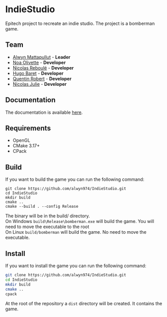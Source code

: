 # IndieStudio

Epitech project to recreate an indie studio. The project is a bomberman game.

## Team

- [Alwyn Mattapullut](alwyn.mattapullut@epitech.eu) - **Leader**
- [Noa Olivette](noa.olivette@epitech.eu) - **Developer**
- [Nicolas Reboulé](nicolas.reboule@epitech.eu) - **Developer**
- [Hugo Baret](hugo.baret@epitech.eu) - **Developer**
- [Quentin Robert](quentin.robert@epitech.eu) - **Developer**
- [Nicolas Julie](nicolas.julie@epitech.eu) - **Developer**

## Documentation

The documentation is available [here](https://alwyn974.github.io/IndieStudio).

## Requirements

- OpenGL
- CMake 3.17+
- CPack

## Build

If you want to build the game you can run the following command:

```
git clone https://github.com/alwyn974/IndieStudio.git
cd IndieStudio
mkdir build
cmake ..
cmake --build . --config Release
```

The binary will be in the build/ directory. <br>
On Windows `build\Release\bomberman.exe` will build the game. You will need to move the executable to the root <br>
On Linux `build/bomberman` will build the game. No need to move the executable.

## Install

If you want to install the game you can run the following command:

```bash
git clone https://github.com/alwyn974/IndieStudio.git
cd IndieStudio
mkdir build
cmake ..
cpack
```

At the root of the repository a `dist` directory will be created. It contains the game.